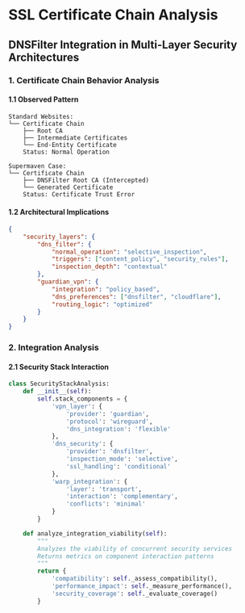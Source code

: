 # SSL Certificate Chain Analysis
## DNSFilter Integration in Multi-Layer Security Architectures

### 1. Certificate Chain Behavior Analysis

#### 1.1 Observed Pattern
```plaintext
Standard Websites:
└── Certificate Chain
    ├── Root CA
    ├── Intermediate Certificates
    └── End-Entity Certificate
    Status: Normal Operation

Supermaven Case:
└── Certificate Chain
    ├── DNSFilter Root CA (Intercepted)
    └── Generated Certificate
    Status: Certificate Trust Error
```

#### 1.2 Architectural Implications

```json
{
    "security_layers": {
        "dns_filter": {
            "normal_operation": "selective_inspection",
            "triggers": ["content_policy", "security_rules"],
            "inspection_depth": "contextual"
        },
        "guardian_vpn": {
            "integration": "policy_based",
            "dns_preferences": ["dnsfilter", "cloudflare"],
            "routing_logic": "optimized"
        }
    }
}
```

### 2. Integration Analysis

#### 2.1 Security Stack Interaction
```python
class SecurityStackAnalysis:
    def __init__(self):
        self.stack_components = {
            'vpn_layer': {
                'provider': 'guardian',
                'protocol': 'wireguard',
                'dns_integration': 'flexible'
            },
            'dns_security': {
                'provider': 'dnsfilter',
                'inspection_mode': 'selective',
                'ssl_handling': 'conditional'
            },
            'warp_integration': {
                'layer': 'transport',
                'interaction': 'complementary',
                'conflicts': 'minimal'
            }
        }

    def analyze_integration_viability(self):
        """
        Analyzes the viability of concurrent security services
        Returns metrics on component interaction patterns
        """
        return {
            'compatibility': self._assess_compatibility(),
            'performance_impact': self._measure_performance(),
            'security_coverage': self._evaluate_coverage()
        }
